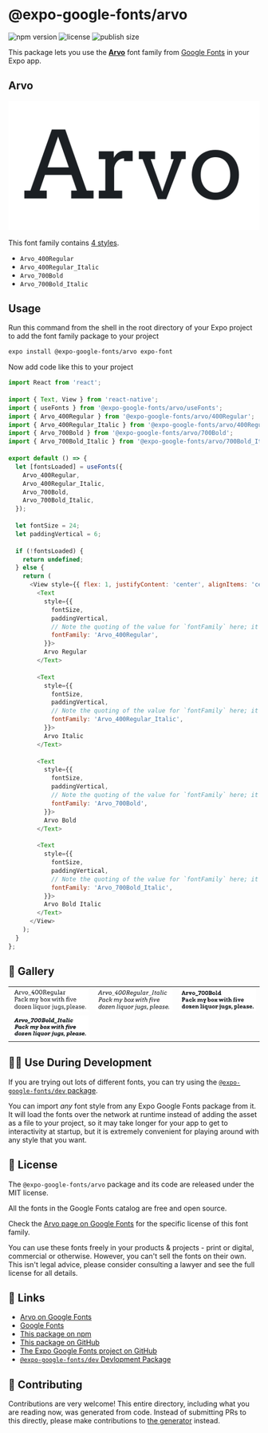 # @expo-google-fonts/arvo

![npm version](https://flat.badgen.net/npm/v/@expo-google-fonts/arvo)
![license](https://flat.badgen.net/github/license/expo/google-fonts)
![publish size](https://flat.badgen.net/packagephobia/install/@expo-google-fonts/arvo)

This package lets you use the [**Arvo**](https://fonts.google.com/specimen/Arvo) font family from [Google Fonts](https://fonts.google.com/) in your Expo app.

## Arvo

![Arvo](./font-family.png)

This font family contains [4 styles](#-gallery).

- `Arvo_400Regular`
- `Arvo_400Regular_Italic`
- `Arvo_700Bold`
- `Arvo_700Bold_Italic`

## Usage

Run this command from the shell in the root directory of your Expo project to add the font family package to your project
```sh
expo install @expo-google-fonts/arvo expo-font
```

Now add code like this to your project
```js
import React from 'react';

import { Text, View } from 'react-native';
import { useFonts } from '@expo-google-fonts/arvo/useFonts';
import { Arvo_400Regular } from '@expo-google-fonts/arvo/400Regular';
import { Arvo_400Regular_Italic } from '@expo-google-fonts/arvo/400Regular_Italic';
import { Arvo_700Bold } from '@expo-google-fonts/arvo/700Bold';
import { Arvo_700Bold_Italic } from '@expo-google-fonts/arvo/700Bold_Italic';

export default () => {
  let [fontsLoaded] = useFonts({
    Arvo_400Regular,
    Arvo_400Regular_Italic,
    Arvo_700Bold,
    Arvo_700Bold_Italic,
  });

  let fontSize = 24;
  let paddingVertical = 6;

  if (!fontsLoaded) {
    return undefined;
  } else {
    return (
      <View style={{ flex: 1, justifyContent: 'center', alignItems: 'center' }}>
        <Text
          style={{
            fontSize,
            paddingVertical,
            // Note the quoting of the value for `fontFamily` here; it expects a string!
            fontFamily: 'Arvo_400Regular',
          }}>
          Arvo Regular
        </Text>

        <Text
          style={{
            fontSize,
            paddingVertical,
            // Note the quoting of the value for `fontFamily` here; it expects a string!
            fontFamily: 'Arvo_400Regular_Italic',
          }}>
          Arvo Italic
        </Text>

        <Text
          style={{
            fontSize,
            paddingVertical,
            // Note the quoting of the value for `fontFamily` here; it expects a string!
            fontFamily: 'Arvo_700Bold',
          }}>
          Arvo Bold
        </Text>

        <Text
          style={{
            fontSize,
            paddingVertical,
            // Note the quoting of the value for `fontFamily` here; it expects a string!
            fontFamily: 'Arvo_700Bold_Italic',
          }}>
          Arvo Bold Italic
        </Text>
      </View>
    );
  }
};

```

## 🔡 Gallery


||||
|-|-|-|
|![Arvo_400Regular](./Arvo_400Regular.ttf.png)|![Arvo_400Regular_Italic](./Arvo_400Regular_Italic.ttf.png)|![Arvo_700Bold](./Arvo_700Bold.ttf.png)||
|![Arvo_700Bold_Italic](./Arvo_700Bold_Italic.ttf.png)||||


## 👩‍💻 Use During Development

If you are trying out lots of different fonts, you can try using the [`@expo-google-fonts/dev` package](https://github.com/expo/google-fonts/tree/master/font-packages/dev#readme).

You can import *any* font style from any Expo Google Fonts package from it. It will load the fonts
over the network at runtime instead of adding the asset as a file to your project, so it may take longer
for your app to get to interactivity at startup, but it is extremely convenient
for playing around with any style that you want.

## 📖 License

The `@expo-google-fonts/arvo` package and its code are released under the MIT license.

All the fonts in the Google Fonts catalog are free and open source.

Check the [Arvo page on Google Fonts](https://fonts.google.com/specimen/Arvo) for the specific license of this font family.

You can use these fonts freely in your products & projects - print or digital, commercial or otherwise. However, you can't sell the fonts on their own. This isn't legal advice, please consider consulting a lawyer and see the full license for all details.

## 🔗 Links

- [Arvo on Google Fonts](https://fonts.google.com/specimen/Arvo)
- [Google Fonts](https://fonts.google.com/)
- [This package on npm](https://www.npmjs.com/package/@expo-google-fonts/arvo)
- [This package on GitHub](https://github.com/expo/google-fonts/tree/master/font-packages/arvo)
- [The Expo Google Fonts project on GitHub](https://github.com/expo/google-fonts)
- [`@expo-google-fonts/dev` Devlopment Package](https://github.com/expo/google-fonts/tree/master/font-packages/dev)

## 🤝 Contributing

Contributions are very welcome! This entire directory, including what you are reading now, was generated from code. Instead of submitting PRs to this directly, please make contributions to [the generator](https://github.com/expo/google-fonts/tree/master/packages/generator) instead.
